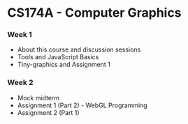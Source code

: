 # CS174A - Computer Graphics

### Week 1

- About this course and discussion sessions
- Tools and JavaScript Basics
- Tiny-graphics and Assignment 1


### Week 2

- Mock midterm
- Assignment 1 (Part 2) - WebGL Programming
- Assignment 2 (Part 1)